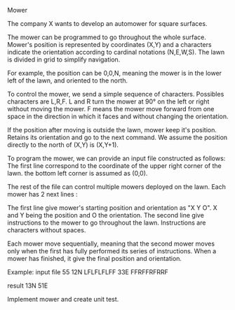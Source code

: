 Mower

The company X wants to develop an auto­mower for square surfaces.

The mower can be programmed to go throughout the whole surface.
Mower's position is represented by coordinates (X,Y) and a characters indicate the orientation according to cardinal notations (N,E,W,S).
The lawn is divided in grid to simplify navigation.

For example, the position can be 0,0,N, meaning the mower is in the lower left of the lawn, and oriented to the north.

To control the mower, we send a simple sequence of characters.
Possibles characters are L,R,F. L and R turn the mower at 90° on the left or right without moving the mower.
F means the mower move forward from one space in the direction in which it faces and without changing the orientation.

If the position after moving is outside the lawn, mower keep it's position. Retains its orientation and go to the next command.
We assume the position directly to the north of (X,Y) is (X,Y+1).

To program the mower, we can provide an input file constructed as follows:
The first line correspond to the coordinate of the upper right corner of the lawn. the bottom left corner is assumed as (0,0).

The rest of the file can control multiple mowers deployed on the lawn. Each mower has 2 next lines :

The first line give mower's starting position and orientation as "X Y O". X and Y being the position and O the orientation.
The second line give instructions to the mower to go throughout the lawn. Instructions are characters without spaces.

Each mower move sequentially, meaning that the second mower moves only when the first has fully performed its series of instructions.
When a mower has finished, it give the final position and orientation.

Example:
input file
55
12N
LFLFLFLFF
33E
FFRFFRFRRF

result
13N 51E

Implement mower and create unit test.